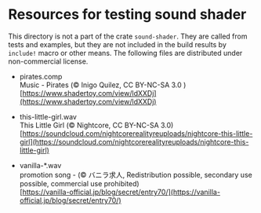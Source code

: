 # Resources for testing sound shader

This directory is not a part of the crate `sound-shader`.
They are called from tests and examples, but they are not included in the build results by `include!` macro or other means.
The following files are distributed under non-commercial license.

- pirates.comp  
Music - Pirates (© Inigo Quilez, CC BY-NC-SA 3.0 )  
[https://www.shadertoy.com/view/ldXXDj](https://www.shadertoy.com/view/ldXXDj)

- this-little-girl.wav  
This Little Girl (© Nightcore, CC BY-NC-SA 3.0)  
[https://soundcloud.com/nightcorerealityreuploads/nightcore-this-little-girl](https://soundcloud.com/nightcorerealityreuploads/nightcore-this-little-girl)

- vanilla-*.wav  
promotion song - (© バニラ求人, Redistribution possible, secondary use possible, commercial use prohibited)  
[https://vanilla-official.jp/blog/secret/entry70/](https://vanilla-official.jp/blog/secret/entry70/)
